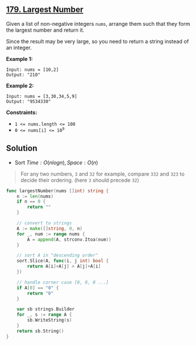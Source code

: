## [179. Largest Number](https://leetcode.com/problems/largest-number/)


Given a list of non-negative integers `nums`, arrange them such that they form the largest number and return it.

Since the result may be very large, so you need to return a string instead of an integer.

**Example 1:**

```
Input: nums = [10,2]
Output: "210"
```

**Example 2:**

```
Input: nums = [3,30,34,5,9]
Output: "9534330"
```

**Constraints:**

*   `1 <= nums.length <= 100`
*   <code>0 <= nums[i] <= 10<sup>9</sup></code>



## Solution

- Sort	$Time: O(nlogn), Space: O(n)$ 

> For any two numbers, `3` and `32` for example, compare `332` and `323` to decide their ordering. (here `3` should precede `32`)

```go
func largestNumber(nums []int) string {
    n := len(nums)
    if n == 0 {
        return ""
    }

    // convert to strings
    A := make([]string, 0, n)
    for _, num := range nums {
        A = append(A, strconv.Itoa(num))
    }

    // sort A in "descending order"
    sort.Slice(A, func(i, j int) bool {
        return A[i]+A[j] > A[j]+A[i]
    })

    // handle corner case [0, 0, 0 ...]
    if A[0] == "0" {
        return "0"
    }

    var sb strings.Builder
    for _, s := range A {
        sb.WriteString(s)
    }   
    return sb.String()
}
```